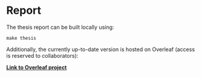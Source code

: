 Report
===

The thesis report can be built locally using:

```
make thesis
```

Additionally, the currently up-to-date version is hosted on Overleaf (access is reserved to collaborators):

**[Link to Overleaf project](https://www.overleaf.com/project/627a32e5a81c7e30a021e5e0)**
